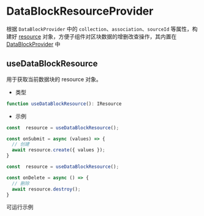 # DataBlockResourceProvider

根据 `DataBlockProvider` 中的 `collection`、`association`、`sourceId` 等属性，构建好 [resource](https://docs.nocobase.com/api/sdk#resource-action) 对象，方便子组件对区块数据的增删改查操作，其内置在 [DataBlockProvider](/core/data-block/data-block-provider) 中


## useDataBlockResource

用于获取当前数据块的 resource 对象。

- 类型

```ts | pure
function useDataBlockResource(): IResource
```

- 示例

```ts | pure
const  resource = useDataBlockResource();

const onSubmit = async (values) => {
  // 创建
  await resource.create({ values });
}
```

```ts | pure
const  resource = useDataBlockResource();

const onDelete = async () => {
  // 删除
  await resource.destroy();
}
```

可运行示例
